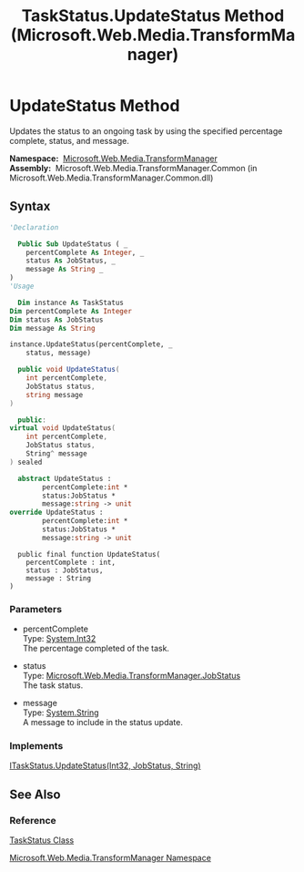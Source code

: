 ﻿---
title: TaskStatus.UpdateStatus Method  (Microsoft.Web.Media.TransformManager)
TOCTitle: UpdateStatus Method
ms:assetid: M:Microsoft.Web.Media.TransformManager.TaskStatus.UpdateStatus(System.Int32,Microsoft.Web.Media.TransformManager.JobStatus,System.String)
ms:mtpsurl: https://msdn.microsoft.com/en-us/library/microsoft.web.media.transformmanager.taskstatus.updatestatus(v=VS.90)
ms:contentKeyID: 35521104
ms.date: 06/14/2012
mtps_version: v=VS.90
f1_keywords:
- Microsoft.Web.Media.TransformManager.TaskStatus.UpdateStatus
dev_langs:
- csharp
- jscript
- vb
- FSharp
- cpp
api_location:
- Microsoft.Web.Media.TransformManager.Common.dll
api_name:
- Microsoft.Web.Media.TransformManager.TaskStatus.UpdateStatus
api_type:
- Managed
topic_type:
- apiref
- kbSyntax
product_family_name: VS
ROBOTS: INDEX,FOLLOW
---

# UpdateStatus Method

Updates the status to an ongoing task by using the specified percentage complete, status, and message.

**Namespace:**  [Microsoft.Web.Media.TransformManager](microsoft-web-media-transformmanager-namespace.md)  
**Assembly:**  Microsoft.Web.Media.TransformManager.Common (in Microsoft.Web.Media.TransformManager.Common.dll)

## Syntax

```vb
'Declaration

  Public Sub UpdateStatus ( _
    percentComplete As Integer, _
    status As JobStatus, _
    message As String _
)
'Usage

  Dim instance As TaskStatus
Dim percentComplete As Integer
Dim status As JobStatus
Dim message As String

instance.UpdateStatus(percentComplete, _
    status, message)
```

```csharp
  public void UpdateStatus(
    int percentComplete,
    JobStatus status,
    string message
)
```

```cpp
  public:
virtual void UpdateStatus(
    int percentComplete, 
    JobStatus status, 
    String^ message
) sealed
```

``` fsharp
  abstract UpdateStatus : 
        percentComplete:int * 
        status:JobStatus * 
        message:string -> unit 
override UpdateStatus : 
        percentComplete:int * 
        status:JobStatus * 
        message:string -> unit 
```

```jscript
  public final function UpdateStatus(
    percentComplete : int, 
    status : JobStatus, 
    message : String
)
```

### Parameters

  - percentComplete  
    Type: [System.Int32](https://msdn.microsoft.com/library/td2s409d)  
    The percentage completed of the task.  

<!-- end list -->

  - status  
    Type: [Microsoft.Web.Media.TransformManager.JobStatus](jobstatus-enumeration-microsoft-web-media-transformmanager.md)  
    The task status.  

<!-- end list -->

  - message  
    Type: [System.String](https://msdn.microsoft.com/library/s1wwdcbf)  
    A message to include in the status update.  

### Implements

[ITaskStatus.UpdateStatus(Int32, JobStatus, String)](itaskstatus-updatestatus-method-microsoft-web-media-transformmanager.md)  

## See Also

### Reference

[TaskStatus Class](taskstatus-class-microsoft-web-media-transformmanager.md)

[Microsoft.Web.Media.TransformManager Namespace](microsoft-web-media-transformmanager-namespace.md)

